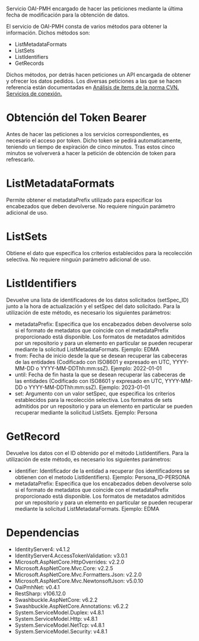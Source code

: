 Servicio OAI-PMH encargado de hacer las peticiones mediante la última fecha de modificación para la obtención de datos.

El servicio de OAI-PMH consta de varios métodos para obtener la información. Dichos métodos son:
- ListMetadataFormats
- ListSets
- ListIdentifiers
- GetRecords

Dichos métodos, por detrás hacen peticiones un API encargada de obtener y ofrecer los datos pedidos.
Los diversas peticiones a las que se hacen referencia están documentadas en [Análisis de ítems de la norma CVN. Servicios de conexión.](https://confluence.um.es/confluence/pages/viewpage.action?pageId=397534650)

# Obtención del Token Bearer
Antes de hacer las peticiones a los servicios correspondientes, es necesario el acceso por token. Dicho token se pedirá automaticamente, teniendo un tiempo de expiración de cinco minutos. Tras estos cinco minutos se volververá a hacer la petición de obtención de token para refrescarlo.

# ListMetadataFormats
Permite obtener el metadataPrefix utilizado para especificar los encabezados que deben devolverse.
No requiere ninguún parámetro adicional de uso.

# ListSets
Obtiene el dato que especifica los criterios establecidos para la recolección selectiva.
No requiere ninguún parámetro adicional de uso.

# ListIdentifiers
Devuelve una lista de identificadores de los datos solicitados (setSpec_ID) junto a la hora de actualización y el setSpec del dato solicitado.
Para la utilización de este método, es necesario los siguientes parámetros:
- metadataPrefix: Especifica que los encabezados deben devolverse solo si el formato de metadatos que coincide con el metadataPrefix proporcionado está disponible. Los formatos de metadatos admitidos por un repositorio y para un elemento en particular se pueden recuperar mediante la solicitud ListMetadataFormats. Ejemplo: EDMA
- from: Fecha de inicio desde la que se desean recuperar las cabeceras de las entidades (Codificado con ISO8601 y expresado en UTC, YYYY-MM-DD o YYYY-MM-DDThh:mm:ssZ). Ejemplo: 2022-01-01
- until: Fecha de fin hasta la que se desean recuperar las cabeceras de las entidades (Codificado con ISO8601 y expresado en UTC, YYYY-MM-DD o YYYY-MM-DDThh:mm:ssZ). Ejemplo: 2023-01-01
- set: Argumento con un valor setSpec, que especifica los criterios establecidos para la recolección selectiva. Los formatos de sets admitidos por un repositorio y para un elemento en particular se pueden recuperar mediante la solicitud ListSets. Ejemplo: Persona

# GetRecord
Devuelve los datos con el ID obtenido por el método ListIdentifiers.
Para la utilización de este método, es necesario los siguientes parámetros:
- identifier: Identificador de la entidad a recuperar (los identificadores se obtienen con el metodo ListIdentifiers). Ejemplo: Persona_ID-PERSONA
- metadataPrefix: Especifica que los encabezados deben devolverse solo si el formato de metadatos que coincide con el metadataPrefix proporcionado está disponible. Los formatos de metadatos admitidos por un repositorio y para un elemento en particular se pueden recuperar mediante la solicitud ListMetadataFormats. Ejemplo: EDMA

# Dependencias
- IdentityServer4: v4.1.2
- IdentityServer4.AccessTokenValidation: v3.0.1
- Microsoft.AspNetCore.HttpOverrides: v2.2.0
- Microsoft.AspNetCore.Mvc.Core: v2.2.5
- Microsoft.AspNetCore.Mvc.Formatters.Json: v2.2.0
- Microsoft.AspNetCore.Mvc.NewtonsoftJson: v5.0.10
- OaiPmhNet: v0.4.1
- RestSharp: v106.12.0
- Swashbuckle.AspNetCore: v6.2.2
- Swashbuckle.AspNetCore.Annotations: v6.2.2
- System.ServiceModel.Duplex: v4.8.1
- System.ServiceModel.Http: v4.8.1
- System.ServiceModel.NetTcp: v4.8.1
- System.ServiceModel.Security: v4.8.1
